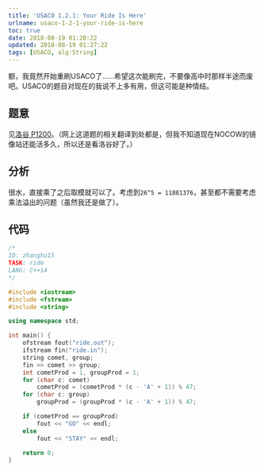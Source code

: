 ```yaml
---
title: 'USACO 1.2.1: Your Ride Is Here'
urlname: usaco-1-2-1-your-ride-is-here
toc: true
date: 2018-08-19 01:20:22
updated: 2018-08-19 01:27:22
tags: [USACO, alg:String]
---
```


额，我竟然开始重刷USACO了……希望这次能刷完，不要像高中时那样半途而废吧。USACO的题目对现在的我说不上多有用，但这可能是种情结。

## 题意

见[洛谷 P1200](https://www.luogu.org/problemnew/show/P1200)。（网上这道题的相关翻译到处都是，但我不知道现在NOCOW的镜像站还能活多久，所以还是看洛谷好了。）

## 分析

很水，直接乘了之后取模就可以了。考虑到`26^5 = 11881376`，甚至都不需要考虑乘法溢出的问题（虽然我还是做了）。

## 代码

```cpp
/*
ID: zhanghu15
TASK: ride
LANG: C++14
*/

#include <iostream>
#include <fstream>
#include <string>

using namespace std;

int main() {
    ofstream fout("ride.out");
    ifstream fin("ride.in");
    string comet, group;
    fin >> comet >> group;
    int cometProd = 1, groupProd = 1;
    for (char c: comet)
        cometProd = (cometProd * (c - 'A' + 1)) % 47;
    for (char c: group)
        groupProd = (groupProd * (c - 'A' + 1)) % 47;

    if (cometProd == groupProd)
        fout << "GO" << endl;
    else
        fout << "STAY" << endl;

    return 0;
}
```

